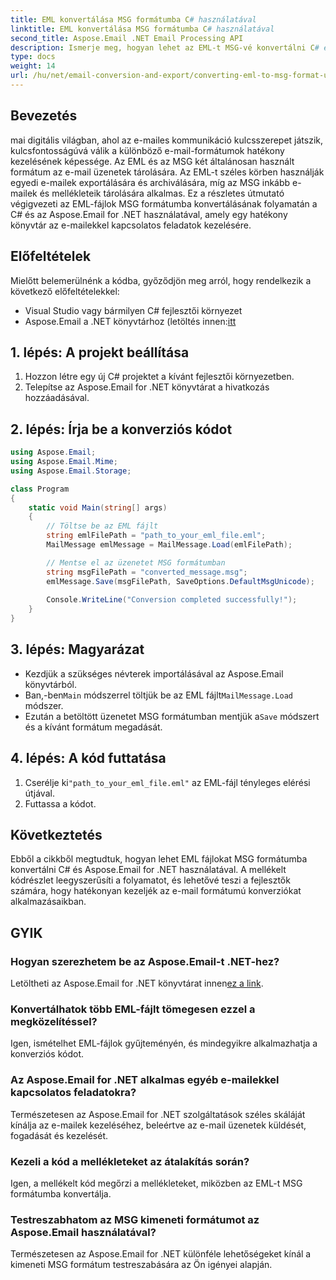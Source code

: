 ```yaml
---
title: EML konvertálása MSG formátumba C# használatával
linktitle: EML konvertálása MSG formátumba C# használatával
second_title: Aspose.Email .NET Email Processing API
description: Ismerje meg, hogyan lehet az EML-t MSG-vé konvertálni C# és Aspose.Email for .NET használatával. Átfogó útmutató kódpéldákkal a hatékony e-mail formátum konvertáláshoz.
type: docs
weight: 14
url: /hu/net/email-conversion-and-export/converting-eml-to-msg-format-using-csharp/
---
```


## Bevezetés

mai digitális világban, ahol az e-mailes kommunikáció kulcsszerepet játszik, kulcsfontosságúvá válik a különböző e-mail-formátumok hatékony kezelésének képessége. Az EML és az MSG két általánosan használt formátum az e-mail üzenetek tárolására. Az EML-t széles körben használják egyedi e-mailek exportálására és archiválására, míg az MSG inkább e-mailek és mellékleteik tárolására alkalmas. Ez a részletes útmutató végigvezeti az EML-fájlok MSG formátumba konvertálásának folyamatán a C# és az Aspose.Email for .NET használatával, amely egy hatékony könyvtár az e-mailekkel kapcsolatos feladatok kezelésére.

## Előfeltételek

Mielőtt belemerülnénk a kódba, győződjön meg arról, hogy rendelkezik a következő előfeltételekkel:

- Visual Studio vagy bármilyen C# fejlesztői környezet
-  Aspose.Email a .NET könyvtárhoz (letöltés innen:[itt](https://releases.aspose.com/email/net)

## 1. lépés: A projekt beállítása

1. Hozzon létre egy új C# projektet a kívánt fejlesztői környezetben.
2. Telepítse az Aspose.Email for .NET könyvtárat a hivatkozás hozzáadásával.

## 2. lépés: Írja be a konverziós kódot

```csharp
using Aspose.Email;
using Aspose.Email.Mime;
using Aspose.Email.Storage;

class Program
{
    static void Main(string[] args)
    {
        // Töltse be az EML fájlt
        string emlFilePath = "path_to_your_eml_file.eml";
        MailMessage emlMessage = MailMessage.Load(emlFilePath);

        // Mentse el az üzenetet MSG formátumban
        string msgFilePath = "converted_message.msg";
        emlMessage.Save(msgFilePath, SaveOptions.DefaultMsgUnicode);
        
        Console.WriteLine("Conversion completed successfully!");
    }
}
```

## 3. lépés: Magyarázat

- Kezdjük a szükséges névterek importálásával az Aspose.Email könyvtárból.
- Ban,-ben`Main` módszerrel töltjük be az EML fájlt`MailMessage.Load` módszer.
-  Ezután a betöltött üzenetet MSG formátumban mentjük a`Save` módszert és a kívánt formátum megadását.

## 4. lépés: A kód futtatása

1.  Cserélje ki`"path_to_your_eml_file.eml"` az EML-fájl tényleges elérési útjával.
2. Futtassa a kódot.

## Következtetés

Ebből a cikkből megtudtuk, hogyan lehet EML fájlokat MSG formátumba konvertálni C# és Aspose.Email for .NET használatával. A mellékelt kódrészlet leegyszerűsíti a folyamatot, és lehetővé teszi a fejlesztők számára, hogy hatékonyan kezeljék az e-mail formátumú konverziókat alkalmazásaikban.

## GYIK

### Hogyan szerezhetem be az Aspose.Email-t .NET-hez?

 Letöltheti az Aspose.Email for .NET könyvtárat innen[ez a link](https://releases.aspose.com/email/net).

### Konvertálhatok több EML-fájlt tömegesen ezzel a megközelítéssel?

Igen, ismételhet EML-fájlok gyűjteményén, és mindegyikre alkalmazhatja a konverziós kódot.

### Az Aspose.Email for .NET alkalmas egyéb e-mailekkel kapcsolatos feladatokra?

Természetesen az Aspose.Email for .NET szolgáltatások széles skáláját kínálja az e-mailek kezeléséhez, beleértve az e-mail üzenetek küldését, fogadását és kezelését.

### Kezeli a kód a mellékleteket az átalakítás során?

Igen, a mellékelt kód megőrzi a mellékleteket, miközben az EML-t MSG formátumba konvertálja.

### Testreszabhatom az MSG kimeneti formátumot az Aspose.Email használatával?

Természetesen az Aspose.Email for .NET különféle lehetőségeket kínál a kimeneti MSG formátum testreszabására az Ön igényei alapján.